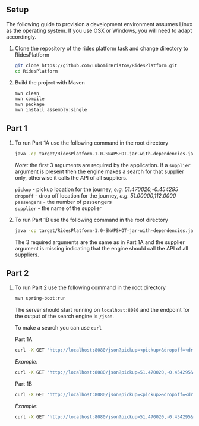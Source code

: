 Setup
-

The following guide to provision a development environment assumes Linux as the operating system. 
If you use OSX or Windows, you will need to adapt accordingly.


1. Clone the repository of the rides platform task and change directory to RidesPlatform

    ```bash
    git clone https://github.com/LubomirHristov/RidesPlatform.git
    cd RidesPlatform
    ```

2. Build the project with Maven

    ```bash
    mvn clean
    mvn compile
    mvn package
    mvn install assembly:single
    ```
    
Part 1
-

1. To run Part 1A use the following command in the root directory

    ```bash
    java -cp target/RidesPlatform-1.0-SNAPSHOT-jar-with-dependencies.jar console.ConsoleSearchEngine <pickup> <dropoff> <passengers> <supplier>
    ```
    
    *Note:* the first 3 arguments are required by the application. 
    If a `supplier` argument is present then the engine makes a search for that supplier only, 
    otherwise it calls the API of all suppliers.
    
    `pickup` - pickup location for the journey, *e.g. 51.470020,-0.454295*  
    `dropoff` - drop off location for the journey, *e.g. 51.00000,112.0000*  
    `passengers` - the number of passengers  
    `supplier` - the name of the supplier
    
2. To run Part 1B use the following command in the root directory

    ```bash
    java -cp target/RidesPlatform-1.0-SNAPSHOT-jar-with-dependencies.jar console.ConsoleSearchEngine <pickup> <dropoff> <passengers>
    ```
    
    The 3 required arguments are the same as in Part 1A and the supplier argument is missing indicating that the engine 
    should call the API of all suppliers.
    
    
Part 2
-

1. To run Part 2 use the following command in the root directory

    ```bash
    mvn spring-boot:run
    ```
    
    The server should start running on `localhost:8080` and the endpoint for the output of the search engine is `/json`.
    
    To make a search you can use `curl`
    
    Part 1A
    ```bash
    curl -X GET 'http://localhost:8080/json?pickup=<pickup>&dropoff=<dropoff>&passengers=<passengers>&supplier=<supplier>'
    ``` 
    
    *Example:* 
    ```bash
    curl -X GET 'http://localhost:8080/json?pickup=51.470020,-0.454295&dropoff=51.00000,112.0000&passengers=4&supplier=dave'
    ```
    
    Part 1B
    ```bash
    curl -X GET 'http://localhost:8080/json?pickup=<pickup>&dropoff=<dropoff>&passengers=<passengers>'
    ```
    
    *Example:* 
    ```bash
    curl -X GET 'http://localhost:8080/json?pickup=51.470020,-0.454295&dropoff=51.00000,112.0000&passengers=4'
    ```
    